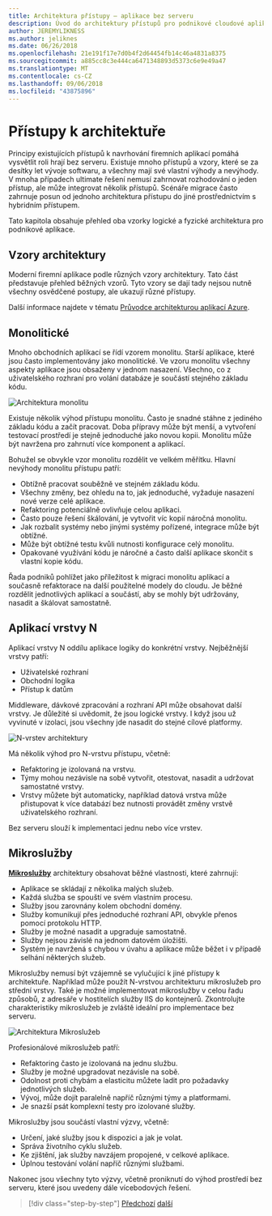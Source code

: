 ```yaml
---
title: Architektura přístupy – aplikace bez serveru
description: Úvod do architektury přístupů pro podnikové cloudové aplikace, z N-vrstvou architekturu v Azure k bez serveru.
author: JEREMYLIKNESS
ms.author: jeliknes
ms.date: 06/26/2018
ms.openlocfilehash: 21e191f17e7d0b4f2d64454fb14c46a4831a8375
ms.sourcegitcommit: a885cc8c3e444ca6471348893d5373c6e9e49a47
ms.translationtype: MT
ms.contentlocale: cs-CZ
ms.lasthandoff: 09/06/2018
ms.locfileid: "43875896"
---
```

# <a name="architecture-approaches"></a>Přístupy k architektuře

Principy existujících přístupů k navrhování firemních aplikací pomáhá vysvětlit roli hrají bez serveru. Existuje mnoho přístupů a vzory, které se za desítky let vývoje softwaru, a všechny mají své vlastní výhody a nevýhody. V mnoha případech ultimate řešení nemusí zahrnovat rozhodování o jeden přístup, ale může integrovat několik přístupů. Scénáře migrace často zahrnuje posun od jednoho architektura přístupu do jiné prostřednictvím s hybridním přístupem.

Tato kapitola obsahuje přehled oba vzorky logické a fyzické architektura pro podnikové aplikace.

## <a name="architecture-patterns"></a>Vzory architektury

Moderní firemní aplikace podle různých vzory architektury. Tato část představuje přehled běžných vzorů. Tyto vzory se dají tady nejsou nutně všechny osvědčené postupy, ale ukazují různé přístupy.

Další informace najdete v tématu [Průvodce architekturou aplikací Azure](https://docs.microsoft.com/azure/architecture/guide/).

## <a name="monoliths"></a>Monolitické

Mnoho obchodních aplikací se řídí vzorem monolitu. Starší aplikace, které jsou často implementovány jako monolitické. Ve vzoru monolitu všechny aspekty aplikace jsou obsaženy v jednom nasazení. Všechno, co z uživatelského rozhraní pro volání databáze je součástí stejného základu kódu.

![Architektura monolitu](./media/monolith-architecture.png)

Existuje několik výhod přístupu monolitu. Často je snadné stáhne z jediného základu kódu a začít pracovat. Doba přípravy může být menší, a vytvoření testovací prostředí je stejně jednoduché jako novou kopii. Monolitu může být navržena pro zahrnutí více komponent a aplikací.

Bohužel se obvykle vzor monolitu rozdělit ve velkém měřítku. Hlavní nevýhody monolitu přístupu patří:

* Obtížně pracovat souběžně ve stejném základu kódu.
* Všechny změny, bez ohledu na to, jak jednoduché, vyžaduje nasazení nové verze celé aplikace.
* Refaktoring potenciálně ovlivňuje celou aplikaci.
* Často pouze řešení škálování, je vytvořit víc kopií náročná monolitu.
* Jak rozbalit systémy nebo jinými systémy pořízené, integrace může být obtížné.
* Může být obtížné testu kvůli nutnosti konfigurace celý monolitu.
* Opakované využívání kódu je náročné a často další aplikace skončit s vlastní kopie kódu.

Řada podniků pohlížet jako příležitost k migraci monolitu aplikací a současně refaktorace na další použitelné modely do cloudu. Je běžné rozdělit jednotlivých aplikací a součástí, aby se mohly být udržovány, nasadit a škálovat samostatně.

## <a name="n-layer-applications"></a>Aplikací vrstvy N

Aplikací vrstvy N oddílu aplikace logiky do konkrétní vrstvy. Nejběžnější vrstvy patří:

* Uživatelské rozhraní
* Obchodní logika
* Přístup k datům

Middleware, dávkové zpracování a rozhraní API může obsahovat další vrstvy. Je důležité si uvědomit, že jsou logické vrstvy. I když jsou už vyvinuté v izolaci, jsou všechny jde nasadit do stejné cílové platformy.

![N-vrstev architektury](./media/n-layer-architecture.png)

Má několik výhod pro N-vrstvu přístupu, včetně:

* Refaktoring je izolovaná na vrstvu.
* Týmy mohou nezávisle na sobě vytvořit, otestovat, nasadit a udržovat samostatné vrstvy.
* Vrstvy můžete být automaticky, například datová vrstva může přistupovat k více databází bez nutnosti provádět změny vrstvě uživatelského rozhraní.

Bez serveru slouží k implementaci jednu nebo více vrstev.

## <a name="microservices"></a>Mikroslužby

**[Mikroslužby](https://docs.microsoft.com/azure/architecture/guide/architecture-styles/microservices)**  architektury obsahovat běžné vlastnosti, které zahrnují:

* Aplikace se skládají z několika malých služeb.
* Každá služba se spouští ve svém vlastním procesu.
* Služby jsou zarovnány kolem obchodní domény.
* Služby komunikují přes jednoduché rozhraní API, obvykle přenos pomocí protokolu HTTP.
* Služby je možné nasadit a upgraduje samostatně.
* Služby nejsou závislé na jednom datovém úložišti.
* Systém je navržená s chybou v úvahu a aplikace může běžet i v případě selhání některých služeb.

Mikroslužby nemusí být vzájemně se vylučující k jiné přístupy k architektuře. Například může použít N-vrstvou architekturu mikroslužeb pro střední vrstvy. Také je možné implementovat mikroslužby v celou řadu způsobů, z adresáře v hostitelích služby IIS do kontejnerů. Zkontrolujte charakteristiky mikroslužeb je zvláště ideální pro implementace bez serveru.

![Architektura Mikroslužeb](./media/microservices-architecture.png)

Profesionálové mikroslužeb patří:

* Refaktoring často je izolovaná na jednu službu.
* Služby je možné upgradovat nezávisle na sobě.
* Odolnost proti chybám a elasticitu můžete ladit pro požadavky jednotlivých služeb.
* Vývoj, může dojít paralelně napříč různými týmy a platformami.
* Je snazší psát komplexní testy pro izolované služby.

Mikroslužby jsou součástí vlastní výzvy, včetně:

* Určení, jaké služby jsou k dispozici a jak je volat.
* Správa životního cyklu služeb.
* Ke zjištění, jak služby navzájem propojené, v celkové aplikace.
* Úplnou testování volání napříč různými službami.

Nakonec jsou všechny tyto výzvy, včetně proniknutí do výhod prostředí bez serveru, které jsou uvedeny dále vícebodových řešení.

>[!div class="step-by-step"]
[Předchozí](index.md)
[další](architecture-deployment-approaches.md)
